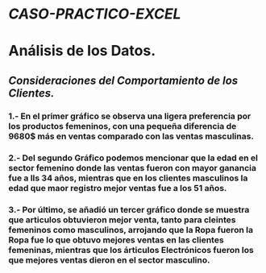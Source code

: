 # *CASO-PRACTICO-EXCEL*
# Análisis de los Datos.
## *Consideraciones del Comportamiento de los Clientes.*
### 1.- En el primer gráfico se observa una ligera preferencia por los productos femeninos, con una pequeña diferencia de 9680$ más en ventas comparado con las ventas masculinas.
### 2.- Del segundo Gráfico podemos mencionar que la edad en el sector femenino donde las ventas fueron con mayor ganancia fue a lls 34 años, mientras que en los clientes masculinos la edad que maor registro mejor ventas fue a los 51 años.
### 3.- Por último, se añadió un tercer gráfico donde se muestra que articulos obtuvieron mejor venta, tanto para cleintes femeninos como masculinos, arrojando que la Ropa fueron la Ropa fue lo que obtuvo mejores ventas en las clientes femeninas, mientras que los árticulos Electrónicos fueron los que mejores ventas dieron en el sector masculino.
